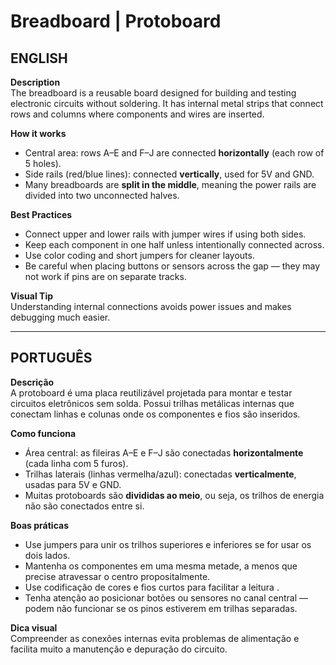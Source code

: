 # Breadboard | Protoboard

## ENGLISH

**Description**  
The breadboard is a reusable board designed for building and testing electronic circuits without soldering. It has internal metal strips that connect rows and columns where components and wires are inserted.

**How it works**  
- Central area: rows A–E and F–J are connected **horizontally** (each row of 5 holes).  
- Side rails (red/blue lines): connected **vertically**, used for 5V and GND.  
- Many breadboards are **split in the middle**, meaning the power rails are divided into two unconnected halves.

**Best Practices**  
- Connect upper and lower rails with jumper wires if using both sides.  
- Keep each component in one half unless intentionally connected across.  
- Use color coding and short jumpers for cleaner layouts.  
- Be careful when placing buttons or sensors across the gap — they may not work if pins are on separate tracks.

**Visual Tip**  
Understanding internal connections avoids power issues and makes debugging much easier.

---

## PORTUGUÊS

**Descrição**  
A protoboard é uma placa reutilizável projetada para montar e testar circuitos eletrônicos sem solda. Possui trilhas metálicas internas que conectam linhas e colunas onde os componentes e fios são inseridos.

**Como funciona**  
- Área central: as fileiras A–E e F–J são conectadas **horizontalmente** (cada linha com 5 furos).  
- Trilhas laterais (linhas vermelha/azul): conectadas **verticalmente**, usadas para 5V e GND.  
- Muitas protoboards são **divididas ao meio**, ou seja, os trilhos de energia não são conectados entre si.

**Boas práticas**  
- Use jumpers para unir os trilhos superiores e inferiores se for usar os dois lados.  
- Mantenha os componentes em uma mesma metade, a menos que precise atravessar o centro propositalmente.  
- Use codificação de cores e fios curtos para facilitar a leitura . 
- Tenha atenção ao posicionar botões ou sensores no canal central — podem não funcionar se os pinos estiverem em trilhas separadas.

**Dica visual**  
Compreender as conexões internas evita problemas de alimentação e facilita muito a manutenção e depuração do circuito.
